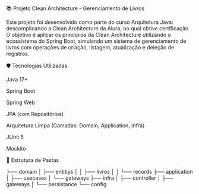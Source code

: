 📚 Projeto Clean Architecture - Gerenciamento de Livros

Este projeto foi desenvolvido como parte do curso Arquitetura Java: descomplicando a Clean Architecture da Alura, no qual obtive certificação. O objetivo é aplicar os princípios da Clean Architecture utilizando o ecossistema do Spring Boot, simulando um sistema de gerenciamento de livros com operações de criação, listagem, atualização e deleção de registros.

🛡️ Tecnologias Utilizadas

Java 17+

Spring Boot

Spring Web

JPA (com Repositórios)

Arquitetura Limpa (Camadas: Domain, Application, Infra)

JUnit 5

Mockito

📂 Estrutura de Pastas

├── domain
│   ├── entitiys
│   │   ├── livros
│   │   └── records
├── application
│   ├── usecases
│   └── gateways
├── infra
│   ├── controller
│   ├── gateways
│   └── persistance
└── config
